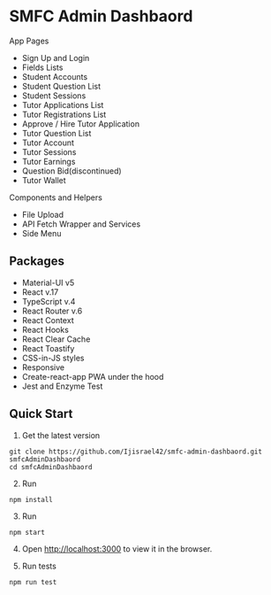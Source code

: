 # SMFC Admin Dashbaord

App Pages
- Sign Up and Login
- Fields Lists
- Student Accounts
- Student Question List
- Student Sessions
- Tutor Applications List
- Tutor Registrations List
- Approve / Hire Tutor Application
- Tutor Question List
- Tutor Account
- Tutor Sessions
- Tutor Earnings
- Question Bid(discontinued)
- Tutor Wallet

Components and Helpers

- File Upload
- API Fetch Wrapper and Services
- Side Menu

## Packages
- Material-UI v5
- React v.17
- TypeScript v.4
- React Router v.6
- React Context
- React Hooks
- React Clear Cache
- React Toastify
- CSS-in-JS styles
- Responsive
- Create-react-app PWA under the hood
- Jest and Enzyme Test

## Quick Start

1. Get the latest version

```shell
git clone https://github.com/Ijisrael42/smfc-admin-dashbaord.git smfcAdminDashbaord
cd smfcAdminDashbaord
```

2. Run

```shell
npm install
```

3. Run

```shell
npm start
```

4. Open [http://localhost:3000](http://localhost:3000) to view it in the browser.

5. Run tests

```shell
npm run test
```
